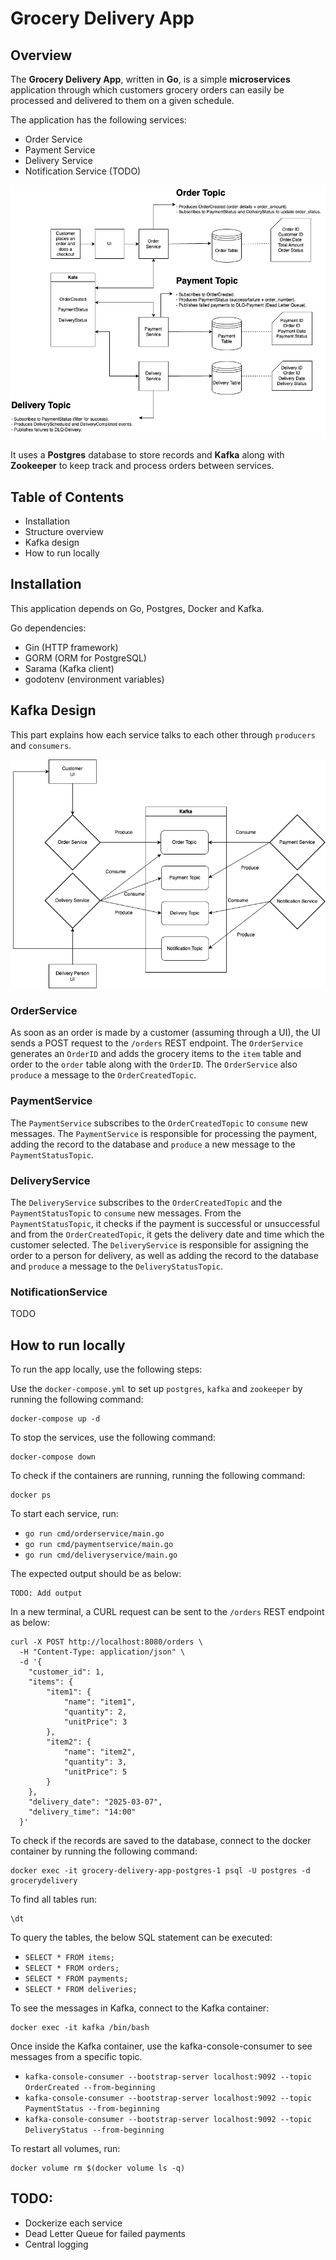# Grocery Delivery App

## Overview
The **Grocery Delivery App**, written in **Go**, is a simple **microservices** application through which customers grocery orders can easily be processed and delivered to them on a given schedule.

The application has the following services:
- Order Service
- Payment Service
- Delivery Service
- Notification Service (TODO)

![design](assets/images/grocery-delivery-app.png)

It uses a **Postgres** database to store records and **Kafka** along with **Zookeeper** to keep track and process orders between services.

## Table of Contents
- Installation
- Structure overview
- Kafka design
- How to run locally

## Installation
This application depends on Go, Postgres, Docker and Kafka.

Go dependencies:

- Gin (HTTP framework)
- GORM (ORM for PostgreSQL)
- Sarama (Kafka client)
- godotenv (environment variables)


## Kafka Design

This part explains how each service talks to each other through `producers` and `consumers`.

![kafka](assets/images/kafka-design.png)

### OrderService

As soon as an order is made by a customer (assuming through a UI), the UI sends a POST request to the `/orders` REST endpoint. The `OrderService` generates an `OrderID` and adds the grocery items to the `item` table and order to the `order` table along with the `OrderID`. The `OrderService` also `produce` a message to the `OrderCreatedTopic`.

### PaymentService

The `PaymentService` subscribes to the `OrderCreatedTopic` to `consume` new messages. The `PaymentService` is responsible for processing the payment, adding the record to the database and `produce` a new message to the `PaymentStatusTopic`.

### DeliveryService

The `DeliveryService` subscribes to the `OrderCreatedTopic` and the `PaymentStatusTopic` to `consume` new messages. From the `PaymentStatusTopic`, it checks if the payment is successful or unsuccessful and from the `OrderCreatedTopic`, it gets the delivery date and time which the customer selected. The `DeliveryService` is responsible for assigning the order to a person for delivery, as well as adding the record to the database and `produce` a message to the `DeliveryStatusTopic`.

### NotificationService

TODO 

## How to run locally

To run the app locally, use the following steps:

Use the `docker-compose.yml` to set up `postgres`, `kafka` and `zookeeper` by running the following command:

```
docker-compose up -d
```

To stop the services, use the following command:
```
docker-compose down
```

To check if the containers are running, running the following command:
```
docker ps
```

To start each service, run:
- `go run cmd/orderservice/main.go`
- `go run cmd/paymentservice/main.go`
- `go run cmd/deliveryservice/main.go`

The expected output should be as below:
```
TODO: Add output
```

In a new terminal, a CURL request can be sent to the `/orders` REST endpoint as below:

```curl
curl -X POST http://localhost:8080/orders \
  -H "Content-Type: application/json" \
  -d '{
    "customer_id": 1,
    "items": {
        "item1": {
            "name": "item1", 
            "quantity": 2,
            "unitPrice": 3
        },
        "item2": {
            "name": "item2",
            "quantity": 3,
            "unitPrice": 5
        }
    },
    "delivery_date": "2025-03-07",
    "delivery_time": "14:00"
  }'
```

To check if the records are saved to the database, connect to the docker container by running the following command:

```
docker exec -it grocery-delivery-app-postgres-1 psql -U postgres -d grocerydelivery
```

To find all tables run:
```
\dt
```

To query the tables, the below SQL statement can be executed:
- `SELECT * FROM items;`
- `SELECT * FROM orders;`
- `SELECT * FROM payments;`
- `SELECT * FROM deliveries;`

To see the messages in Kafka, connect to the Kafka container:
```
docker exec -it kafka /bin/bash
```

Once inside the Kafka container, use the kafka-console-consumer to see messages from a specific topic.
- `kafka-console-consumer --bootstrap-server localhost:9092 --topic OrderCreated --from-beginning`
- `kafka-console-consumer --bootstrap-server localhost:9092 --topic PaymentStatus --from-beginning`
- `kafka-console-consumer --bootstrap-server localhost:9092 --topic DeliveryStatus --from-beginning`

To restart all volumes, run:
```
docker volume rm $(docker volume ls -q)
```

## TODO:
- Dockerize each service
- Dead Letter Queue for failed payments
- Central logging